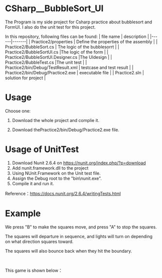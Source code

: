 # CSharp__BubbleSort_UI
The Program is my side project for Csharp practice about bubblesort and FormUI. 
I also do the unit test for this project.

In this repository, following files can be found:
| file name | description |
|------|-------|
| Practice2/properties  | Define the properties of the assembly |
| Practice2/BubbleSort.cs  | The logic of the bubblesorrt |
| Practice2/BubbleSortUI.cs  |The logic of the form |
| Practice2/BubbleSortUI.Designer.cs |The UIdesign |
| Practice2/BubbleTest.cs  |The unit test |
| Practice2/bin/Debug/TestResult.xml | testcase and test result |
| Practice2/bin/Debug/Practice2.exe | executable file |
| Practice2.sln | solution for project |

# Usage
Choose one:

1. Download the whole project and complie it.

2. Download thePractice2/bin/Debug/Practice2.exe file.

# Usage of UnitTest

1. Download Nunit 2.6.4 on https://nunit.org/index.php/?p=download
2. Add nunit.framework.dll to the project
3. Using NUnit.Framework on the Unit test file.
4. Assign the Debug root to the  "bin\nunit.exe".
5. Compile it and run it.

Reference：https://docs.nunit.org/2.6.4/writingTests.html

# Example
We press "B" to make the squares move, and press "A" to stop the squares. 

The squares will departure in sequence, and lights will turn on depending on what direction squares toward. 

The squares will also bounce back when they hit the boundary.

&emsp;

This game is shown below：
